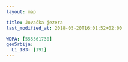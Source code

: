 ```yaml
---
layout: map

title: Jovačka jezera
last_modified_at: 2018-05-20T16:01:52+02:00

WDPA: [555561730]
geoSrbija:
  L1_183: [191]
---
```


